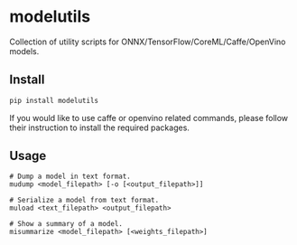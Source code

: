# modelutils
Collection of utility scripts for ONNX/TensorFlow/CoreML/Caffe/OpenVino models.

## Install
```bash
pip install modelutils
```

If you would like to use caffe or openvino related commands, please follow their instruction to install the required packages.

## Usage
```
# Dump a model in text format.
mudump <model_filepath> [-o [<output_filepath>]]

# Serialize a model from text format.
muload <text_filepath> <output_filepath>

# Show a summary of a model.
misummarize <model_filepath> [<weights_filepath>]
```